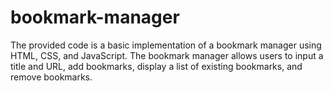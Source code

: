 # bookmark-manager
 The provided code is a basic implementation of a bookmark manager using HTML, CSS, and JavaScript. The bookmark manager allows users to input a title and URL, add bookmarks, display a list of existing bookmarks, and remove bookmarks.
